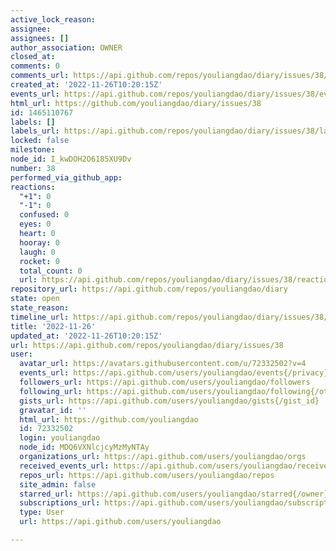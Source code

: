 ```yaml
---
active_lock_reason: 
assignee: 
assignees: []
author_association: OWNER
closed_at: 
comments: 0
comments_url: https://api.github.com/repos/youliangdao/diary/issues/38/comments
created_at: '2022-11-26T10:20:15Z'
events_url: https://api.github.com/repos/youliangdao/diary/issues/38/events
html_url: https://github.com/youliangdao/diary/issues/38
id: 1465110767
labels: []
labels_url: https://api.github.com/repos/youliangdao/diary/issues/38/labels{/name}
locked: false
milestone: 
node_id: I_kwDOH2O6185XU9Dv
number: 38
performed_via_github_app: 
reactions:
  "+1": 0
  "-1": 0
  confused: 0
  eyes: 0
  heart: 0
  hooray: 0
  laugh: 0
  rocket: 0
  total_count: 0
  url: https://api.github.com/repos/youliangdao/diary/issues/38/reactions
repository_url: https://api.github.com/repos/youliangdao/diary
state: open
state_reason: 
timeline_url: https://api.github.com/repos/youliangdao/diary/issues/38/timeline
title: '2022-11-26'
updated_at: '2022-11-26T10:20:15Z'
url: https://api.github.com/repos/youliangdao/diary/issues/38
user:
  avatar_url: https://avatars.githubusercontent.com/u/72332502?v=4
  events_url: https://api.github.com/users/youliangdao/events{/privacy}
  followers_url: https://api.github.com/users/youliangdao/followers
  following_url: https://api.github.com/users/youliangdao/following{/other_user}
  gists_url: https://api.github.com/users/youliangdao/gists{/gist_id}
  gravatar_id: ''
  html_url: https://github.com/youliangdao
  id: 72332502
  login: youliangdao
  node_id: MDQ6VXNlcjcyMzMyNTAy
  organizations_url: https://api.github.com/users/youliangdao/orgs
  received_events_url: https://api.github.com/users/youliangdao/received_events
  repos_url: https://api.github.com/users/youliangdao/repos
  site_admin: false
  starred_url: https://api.github.com/users/youliangdao/starred{/owner}{/repo}
  subscriptions_url: https://api.github.com/users/youliangdao/subscriptions
  type: User
  url: https://api.github.com/users/youliangdao

---
```

